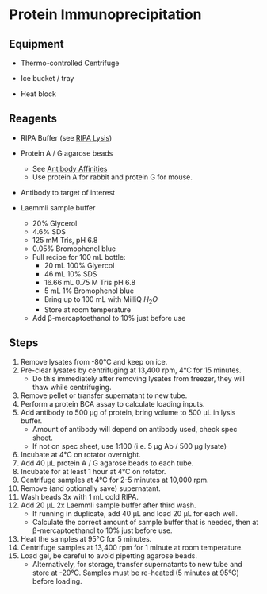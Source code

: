 # Protein Immunoprecipitation

## Equipment

* Thermo-controlled Centrifuge

* Ice bucket / tray

* Heat block

## Reagents

* RIPA Buffer (see [RIPA Lysis](ripa_lysis.md))

* Protein A / G agarose beads
    * See [Antibody Affinities](https://www.neb.com/tools-and-resources/selection-charts/affinity-of-protein-ag-for-igg-types-from-different-species)
    * Use protein A for rabbit and protein G for mouse.

* Antibody to target of interest

* Laemmli sample buffer
    * 20% Glycerol
    * 4.6% SDS
    * 125 mM Tris, pH 6.8
    * 0.05% Bromophenol blue
    * Full recipe for 100 mL bottle:
        * 20 mL 100% Glyercol
        * 46 mL 10% SDS
        * 16.66 mL 0.75 M Tris pH 6.8
        * 5 mL 1% Bromophenol blue
        * Bring up to 100 mL with MilliQ $H_2O$
        * Store at room temperature
    * Add β-mercaptoethanol to 10% just before use

## Steps

1. Remove lysates from -80°C and keep on ice.
2. Pre-clear lysates by centrifuging at 13,400 rpm, 4°C for 15 minutes.
    * Do this immediately after removing lysates from freezer, they will thaw
      while centrifuging.
3. Remove pellet or transfer supernatant to new tube.
4. Perform a protein BCA assay to calculate loading inputs.
5. Add antibody to 500 μg of protein, bring volume to 500 μL in lysis buffer.
    * Amount of antibody will depend on antibody used, check spec sheet.
    * If not on spec sheet, use 1:100 (i.e. 5 μg Ab / 500 μg lysate)
6. Incubate at 4°C on rotator overnight.
7. Add 40 μL protein A / G agarose beads to each tube.
8. Incubate for at least 1 hour at 4°C on rotator.
9. Centrifuge samples at 4°C for 2-5 minutes at 10,000 rpm.
10. Remove (and optionally save) supernatant.
11. Wash beads 3x with 1 mL cold RIPA.
12. Add 20 μL 2x Laemmli sample buffer after third wash.
    * If running in duplicate, add 40 μL and load 20 μL for each well.
    * Calculate the correct amount of sample buffer that is needed, then at
      β-mercaptoethanol to 10% just before use.
13. Heat the samples at 95°C for 5 minutes.
14. Centrifuge samples at 13,400 rpm for 1 minute at room temperature.
15. Load gel, be careful to avoid pipetting agarose beads.
    * Alternatively, for storage, transfer supernatants to new tube and store at
      -20°C. Samples must be re-heated (5 minutes at 95°C) before loading.
